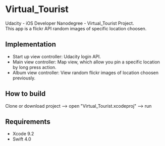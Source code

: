 # Virtual_Tourist
Udacity - iOS Developer Nanodegree - Virtual_Tourist Project.  
This app is a flickr API random images of specific location choosen.

## Implementation
- Start up view controller: Udacity login API.
- Main view controller: Map view, which allow you pin a specific location by long press action.
- Album view controller: View random flickr images of location choosen previously. 

## How to build
Clone or download project --> open "Virtual_Tourist.xcodeproj" --> run 

## Requirements
- Xcode 9.2
- Swift 4.0
